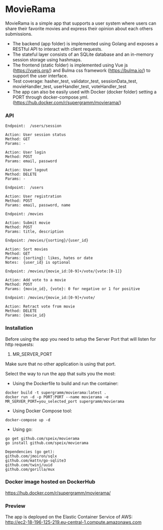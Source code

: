 # MovieRama
MovieRama is a simple app that supports a user system where users can share their favorite movies and express their opinion about each others submissions.  

- The backend (app folder) is implemented using Golang and exposes a RESTful API to interact with client requests.  
- The stateful layer consists of an SQLite database and an in-memory session storage using hashmaps.
- The frontend (static folder) is implemented using Vue js (https://vuejs.org/) and Bulma css framework (https://bulma.io/) to support the user interface.  
- Test coverage: hasher_test, validator_test, sessionData_test, movieHandler_test, userHandler_test, voteHandler_test
- The app can also be easily used with Docker (docker folder) setting a PORT through docker-compose.yml. (https://hub.docker.com/r/supergramm/movierama/)

### API
```
Endpoint:  /users/session

Action: User session status
Method: GET
Params: -

Action: User login
Method: POST
Params: email, password

Action: User logout
Method: DELETE
Params: -
```

```
Endpoint:  /users

Action: User registration
Method: POST
Params: email, password, name
```

```
Endpoint: /movies

Action: Submit movie
Method: POST
Params: title, description
```
```
Endpoint: /movies/{sorting}/{user_id}

Action: Sort movies
Method: GET
Params: {sorting}: likes, hates or date
Notes:  {user_id} is optional
```
```
Endpoint: /movies/{movie_id:[0-9]+/vote/{vote:[0-1]}

Action: Add vote to a movie
Method: POST
Params: {movie_id}, {vote}: 0 for negative or 1 for positive
```
```
Endpoint: /movies/{movie_id:[0-9]+/vote/

Action: Retract vote from movie
Method: DELETE
Params: {movie_id}
```

### Installation
Before using the app you need to setup the Server Port that will listen for http requests:
1. MR_SERVER_PORT

Make sure that no other application is using that port.

Select the way to run the app that suits you the most:

* Using the Dockerfile to build and run the container:
```
docker build -t supergramm/movierama:latest .
docker run -d -p PORT:PORT --name movierama -e MR_SERVER_PORT=you_selected_port supergramm/movierama
```


* Using Docker Compose tool:
```
docker-compose up -d
```


* Using go:
```
go get github.com/speix/movierama
go install github.com/speix/movierama

Dependencies (go get):
github.com/jmoiron/sqlx
github.com/mattn/go-sqlite3
github.com/twinj/uuid
github.com/gorilla/mux
```


### Docker image hosted on DockerHub
https://hub.docker.com/r/supergramm/movierama/

### Preview
The app is deployed on the Elastic Container Service of AWS:  
http://ec2-18-196-125-219.eu-central-1.compute.amazonaws.com